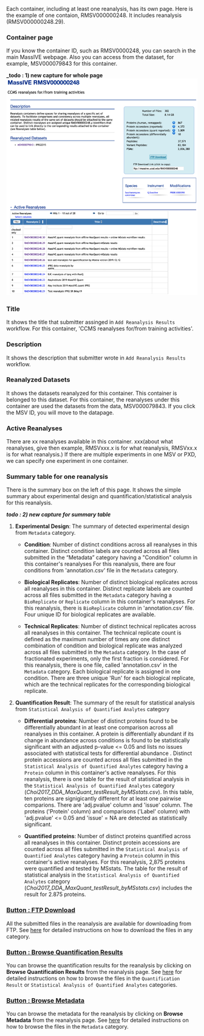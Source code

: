 
Each container, including at least one reanalysis, has its own page. Here is the example of one contaion, RMSV000000248. It includes reanalysis (RMSV000000248.29).

### Container page
If you know the container ID, such as RMSV0000248, you can search in the main MassIVE webpage. Also you can access from the dataset, for example, MSV000079843 for this container.

**_todo : 1) new capture for whole page**
![](img/access_quant_reanalyses/datasetpage_show_container_iprg.png)


### Title

It shows the title that submitter assinged in `Add Reanalysis Results` workflow. For this container, 'CCMS reanalyses for/from training activities'.


### Description

It shows the description that submitter wrote in `Add Reanalysis Results` workflow.


### Reanalyzed Datasets

It shows the datasets reanalyzed for this container. This container is belonged to this dataset. For this container, the reanalyses under this container are used the datasets from the data, MSV000079843. If you click the MSV ID, you will move to the datapage.


### Active Reanalyses

There are xx reanalyses available in this container.
xxx(about what reanalyses, give then example, RMSVxxx.x is for what reanalysis, RMSVxx.x is for what reanalysis.) If there are multiple experiments in one MSV or PXD, we can specify one experiment in one container.


### Summary table for one reanalysis

There is the summary box on the left of this page. It shows the simple summary about experimental design and quantification/statistical analysis for this reanalysis.

**_todo : 2) new capture for summary table_**

1. **Experimental Design**: The summary of detected experimental design from `Metadata` category.

    - **Condition**: Number of distinct conditions across all reanalyses in this container. Distinct condition labels are counted across all files submitted in the “Metadata” category having a "Condition" column in this container's reanalyses 
    For this reanalysis, there are four conditions from 'annotation.csv' file in the `Metadata` category.

    - **Biological Replicates**: Number of distinct biological replicates across all reanalyses in this container. Distinct replicate labels are counted across all files submitted in the `Metadata` category having a `BioReplicate` or `Replicate` column in this container's reanalyses. 
    For this reanalysis, there is `BioReplicate` column in 'annotation.csv' file. Four unique ID for biological replicates are available.

    - **Technical Replicates**: Number of distinct technical replicates across all reanalyses in this container. The technical replicate count is defined as the maximum number of times any one distinct combination of condition and biological replicate was analyzed across all files submitted in the `Metadata` category. In the case of fractionated experiments, only the first fraction is considered. 
    For this reanalysis, there is one file, called 'annotation.csv' in the `Metadata` category. Each biological replicate is assigned in one condition. There are three unique 'Run' for each biological replicate, which are the technical replicates for the corresponding biological replicate.


2. **Quantification Result**: The summary of the result for statistical analysis from `Statistical Analysis of Quantified Analytes` category

    - **Differential proteins**: Number of distinct proteins found to be differentially abundant in at least one comparison across all reanalyses in this container. A protein is differentially abundant if its change in abundance across conditions is found to be statistically significant with an adjusted p-value <= 0.05 and lists no issues associated with statistical tests for differential abundance . Distinct protein accessions are counted across all files submitted in the `Statistical Analysis of Quantified Analytes` category having a `Protein` column in this container's active reanalyses. 
    For this reanalysis, there is one table for the result of statistical analysis in the `Statistical Analysis of Quantified Analytes` category (_Choi2017_DDA_MaxQuant_testResult_byMSstats.csv_). In this table, ten proteins are signigicantly different for at least one pairwise comparions. There are 'adj.pvalue' column and 'issue' column. The proteins ('Protein' column) and comparisons ('Label' column) with 'adj.pvalue' <= 0.05 and 'issue' = NA are detected as statistically significant.

    - **Quantified proteins**: Number of distinct proteins quantified across all reanalyses in this container. Distinct protein accessions are counted across all files submitted in the `Statistical Analysis of Quantified Analytes` category having a `Protein` column in this container's active reanalyses. 
    For this reanalysis, 2,875 proteins were quantified and tested by MSstats. The table for the result of statistical analysis in the `Statistical Analysis of Quantified Analytes` category (_Choi2017_DDA_MaxQuant_testResult_byMSstats.csv_) includes the result for 2.875 proteins.
    

### [Button : FTP Download](2_download_files.md)

All the submitted files in the reanalysis are available for downloading from FTP. See [here](2_download_files.md) for detailed instructions on how to download the files in any category.


### [Button : Browse Quantification Results](2_browse_files.md)

You can browse the quantification results for the reanalysis by clicking on **Browse Quantification Results** from the reanalysis page. See [here](2_browse_files.md) for detailed instructions on how to browse the files in the `Quantification Result` or `Statistical Analysis of Quantified Analytes` categories.


### [Button : Browse Metadata](2_browse_files.md)

You can browse the metadata for the reanalysis by clicking on **Browse Metadata** from the reanalysis page. See [here](2_browse_files.md) for detailed instructions on how to browse the files in the `Metadata` category.
